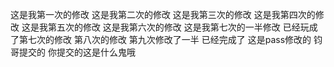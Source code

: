 这是我第一次的修改
这是我第二次的修改
这是我第三次的修改
这是我第四次的修改
这是我第五次的修改
这是我第六次的修改
这是我第七次的一半修改
已经玩成了第七次的修改
第八次的修改
第九次修改了一半 已经完成了
这是pass修改的
钧哥提交的
你提交的这是什么鬼哦